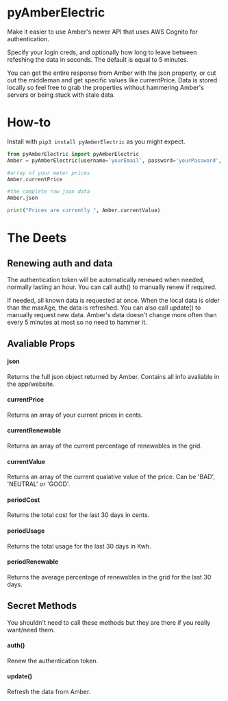 # pyAmberElectric

Make it easier to use Amber's newer API that uses AWS Cognito for authentication.

Specify your login creds, and optionally how long to leave between refeshing the data in seconds. The default is equal to 5 minutes.

You can get the entire response from Amber with the json property, or cut out the middleman and get specific values like currentPrice. Data is stored locally so feel free to grab the properties without hammering Amber's servers or being stuck with stale data.

# How-to

Install with `pip3 install pyAmberElectric` as you might expect.

```python
from pyAmberElectric import pyAmberElectric
Amber = pyAmberElectric(username='yourEmail', password='yourPassword', updateInterval=600)

#array of your meter prices
Amber.currentPrice

#the complete raw json data
Amber.json

print("Prices are currently ", Amber.currentValue)
```

# The Deets

## Renewing auth and data
The authentication token will be automatically renewed when needed, normally lasting an hour. You can call auth() to manually renew if required.

If needed, all known data is requested at once. When the local data is older than the maxAge, the data is refreshed. You can also call update() to manually request new data. Amber's data doesn't change more often than every 5 minutes at most so no need to hammer it.

## Avaliable Props

#### json
Returns the full json object returned by Amber. Contains all info avaliable in the app/website.

#### currentPrice
Returns an array of your current prices in cents.

#### currentRenewable
Returns an array of the current percentage of renewables in the grid.

#### currentValue
Returns an array of the current qualative value of the price. Can be 'BAD', 'NEUTRAL' or 'GOOD'.

#### periodCost
Returns the total cost for the last 30 days in cents.

#### periodUsage
Returns the total usage for the last 30 days in Kwh.

#### periodRenewable
Returns the average percentage of renewables in the grid for the last 30 days.

## Secret Methods
You shouldn't need to call these methods but they are there if you really want/need them.

#### auth()
Renew the authentication token.

#### update()
Refresh the data from Amber.

